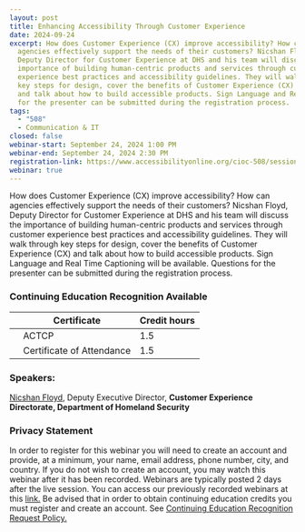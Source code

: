 ```yaml
---
layout: post
title: Enhancing Accessibility Through Customer Experience
date: 2024-09-24
excerpt: How does Customer Experience (CX) improve accessibility? How can
  agencies effectively support the needs of their customers? Nicshan Floyd,
  Deputy Director for Customer Experience at DHS and his team will discuss the
  importance of building human-centric products and services through customer
  experience best practices and accessibility guidelines. They will walk through
  key steps for design, cover the benefits of Customer Experience (CX)
  and talk about how to build accessible products. Sign Language and Real Time Captioning will be available. Questions
  for the presenter can be submitted during the registration process.
tags:
  - "508"
  - Communication & IT
closed: false
webinar-start: September 24, 2024 1:00 PM
webinar-end: September 24, 2024 2:30 PM
registration-link: https://www.accessibilityonline.org/cioc-508/session?id=111132
webinar: true
---
```

How does Customer Experience (CX) improve accessibility? How can agencies effectively support the needs of their customers? Nicshan Floyd, Deputy Director for Customer Experience at DHS and his team will discuss the importance of building human-centric products and services through customer experience best practices and accessibility guidelines. They will walk through key steps for design, cover the benefits of Customer Experience (CX) and talk about how to build accessible products. Sign Language and Real Time Captioning will be available. Questions for the presenter can be submitted during the registration process.

### Continuing Education Recognition Available

|     | **Certificate**           | **Credit hours** |
| --- | ------------------------- | ---------------- |
|     | ACTCP                     | 1.5              |
|     | Certificate of Attendance | 1.5              |

### Speakers:

[Nicshan Floyd](https://www.accessibilityonline.org/speakers/speaker.aspx?id=11074&ret=Enhancing%20Accessibility%20Through%20Customer%20Experience), Deputy Executive Director, **Customer Experience Directorate, Department of Homeland Security**

### Privacy Statement

In order to register for this webinar you will need to create an account and provide, at a minimum, your name, email address, phone number, city, and country. If you do not wish to create an account, you may watch this webinar after it has been recorded. Webinars are typically posted 2 days after the live session. You can access our previously recorded webinars at this [link.](https://www.accessibilityonline.org/archives/) Be advised that in order to obtain continuing education credits you must register and create an account. See [Continuing Education Recognition Request Policy.](https://www.accessibilityonline.org/continuing-education/CEUDetails.aspx)
